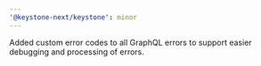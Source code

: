 ```yaml
---
'@keystone-next/keystone': minor
---
```


Added custom error codes to all GraphQL errors to support easier debugging and processing of errors.
